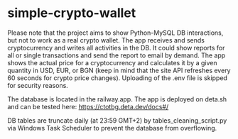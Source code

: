 # simple-crypto-wallet
Please note that the project aims to show Python-MySQL DB interactions, but not to work as a real crypto wallet.
The app receives and sends cryptocurrency and writes all activities in the DB.
It could show reports for all or single transactions and send the report to email by demand.
The app shows the actual price for a cryptocurrency and calculates it by a given quantity in USD, EUR, or BGN
(keep in mind that the site API refreshes every 60 seconds for crypto price changes). Uploading of the .env file is skipped for security reasons.

The database is located in the railway.app. The app is deployed on deta.sh and can be tested here: https://ctotbg.deta.dev/docs#/

DB tables are truncate daily (at 23:59 GMT+2) by tables_cleaning_script.py via Windows Task Scheduler to prevent the database from overflowing.
